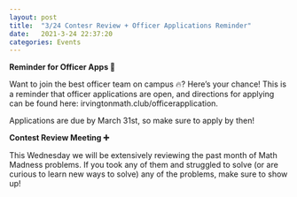 ```yaml
---
layout: post
title:  "3/24 Contesr Review + Officer Applications Reminder"
date:   2021-3-24 22:37:20
categories: Events
---
```

**Reminder for Officer Apps 📝**

Want to join the best officer team on campus 🔥? Here’s your chance! This is a reminder that officer applications are open, and directions for applying can be found here: irvingtonmath.club/officerapplication.

Applications are due by March 31st, so make sure to apply by then!

**Contest Review Meeting ➕**

This Wednesday we will be extensively reviewing the past month of Math Madness problems. If you took any of them and struggled to solve (or are curious to learn new ways to solve) any of the problems, make sure to show up! 
